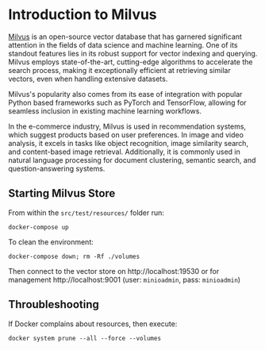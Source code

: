 # Introduction to Milvus

[Milvus](https://milvus.io/) is an open-source vector database that has garnered significant attention in the fields of data science and machine learning.
One of its standout features lies in its robust support for vector indexing and querying.
Milvus employs state-of-the-art, cutting-edge algorithms to accelerate the search process, making it exceptionally efficient at retrieving similar vectors, even when handling extensive datasets.

Milvus's popularity also comes from its ease of integration with popular Python based frameworks such as PyTorch and TensorFlow, allowing for seamless inclusion in existing machine learning workflows.

In the e-commerce industry, Milvus is used in recommendation systems, which suggest products based on user preferences.
In image and video analysis, it excels in tasks like object recognition, image similarity search, and content-based image retrieval.
Additionally, it is commonly used in natural language processing for document clustering, semantic search, and question-answering systems.

## Starting Milvus Store

From within the `src/test/resources/` folder run:

```
docker-compose up
```

To clean the environment:

```
docker-compose down; rm -Rf ./volumes
```

Then connect to the vector store on http://localhost:19530 or for management http://localhost:9001 (user: `minioadmin`, pass: `minioadmin`)

## Throubleshooting

If Docker complains about resources, then execute:

```
docker system prune --all --force --volumes
```
